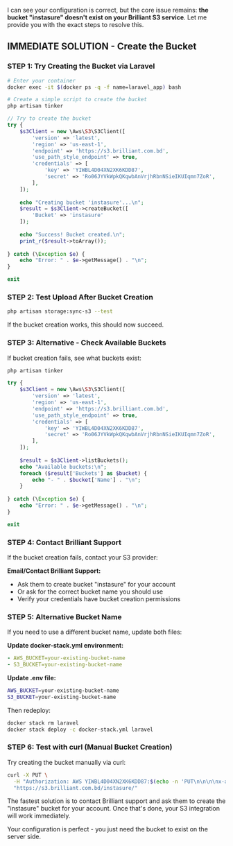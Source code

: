 I can see your configuration is correct, but the core issue remains: **the bucket "instasure" doesn't exist on your Brilliant S3 service**. Let me provide you with the exact steps to resolve this.

## IMMEDIATE SOLUTION - Create the Bucket

### STEP 1: Try Creating the Bucket via Laravel

```bash
# Enter your container
docker exec -it $(docker ps -q -f name=laravel_app) bash

# Create a simple script to create the bucket
php artisan tinker
```

```php
// Try to create the bucket
try {
    $s3Client = new \Aws\S3\S3Client([
        'version' => 'latest',
        'region' => 'us-east-1',
        'endpoint' => 'https://s3.brilliant.com.bd',
        'use_path_style_endpoint' => true,
        'credentials' => [
            'key' => 'YIWBL4D04XN2XK6KDD87',
            'secret' => 'Ro06JYVkWpkQKqwbAnVrjhRbnNSieIKUIqmn7ZoR',
        ],
    ]);
    
    echo "Creating bucket 'instasure'...\n";
    $result = $s3Client->createBucket([
        'Bucket' => 'instasure'
    ]);
    
    echo "Success! Bucket created.\n";
    print_r($result->toArray());
    
} catch (\Exception $e) {
    echo "Error: " . $e->getMessage() . "\n";
}

exit
```

### STEP 2: Test Upload After Bucket Creation

```bash
php artisan storage:sync-s3 --test
```

If the bucket creation works, this should now succeed.

### STEP 3: Alternative - Check Available Buckets

If bucket creation fails, see what buckets exist:

```bash
php artisan tinker
```

```php
try {
    $s3Client = new \Aws\S3\S3Client([
        'version' => 'latest',
        'region' => 'us-east-1',
        'endpoint' => 'https://s3.brilliant.com.bd',
        'use_path_style_endpoint' => true,
        'credentials' => [
            'key' => 'YIWBL4D04XN2XK6KDD87',
            'secret' => 'Ro06JYVkWpkQKqwbAnVrjhRbnNSieIKUIqmn7ZoR',
        ],
    ]);
    
    $result = $s3Client->listBuckets();
    echo "Available buckets:\n";
    foreach ($result['Buckets'] as $bucket) {
        echo "- " . $bucket['Name'] . "\n";
    }
    
} catch (\Exception $e) {
    echo "Error: " . $e->getMessage() . "\n";
}

exit
```

### STEP 4: Contact Brilliant Support

If the bucket creation fails, contact your S3 provider:

**Email/Contact Brilliant Support:**
- Ask them to create bucket "instasure" for your account
- Or ask for the correct bucket name you should use
- Verify your credentials have bucket creation permissions

### STEP 5: Alternative Bucket Name

If you need to use a different bucket name, update both files:

**Update docker-stack.yml environment:**
```yaml
- AWS_BUCKET=your-existing-bucket-name
- S3_BUCKET=your-existing-bucket-name
```

**Update .env file:**
```bash
AWS_BUCKET=your-existing-bucket-name
S3_BUCKET=your-existing-bucket-name
```

Then redeploy:
```bash
docker stack rm laravel
docker stack deploy -c docker-stack.yml laravel
```

### STEP 6: Test with curl (Manual Bucket Creation)

Try creating the bucket manually via curl:

```bash
curl -X PUT \
  -H "Authorization: AWS YIWBL4D04XN2XK6KDD87:$(echo -n 'PUT\n\n\n\nx-amz-date:$(date -u +%Y%m%dT%H%M%SZ)\n/instasure/' | openssl dgst -sha1 -hmac 'Ro06JYVkWpkQKqwbAnVrjhRbnNSieIKUIqmn7ZoR' -binary | base64)" \
  "https://s3.brilliant.com.bd/instasure/"
```

The fastest solution is to contact Brilliant support and ask them to create the "instasure" bucket for your account. Once that's done, your S3 integration will work immediately.

Your configuration is perfect - you just need the bucket to exist on the server side.
